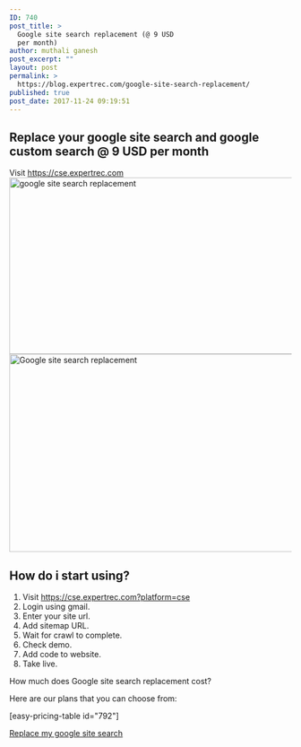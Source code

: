```yaml
---
ID: 740
post_title: >
  Google site search replacement (@ 9 USD
  per month)
author: muthali ganesh
post_excerpt: ""
layout: post
permalink: >
  https://blog.expertrec.com/google-site-search-replacement/
published: true
post_date: 2017-11-24 09:19:51
---
```

<h2>Replace your google site search and google custom search @ 9 USD per month</h2>
Visit <a href="https://cse.expertrec.com">https://cse.expertrec.com</a>

<img width="560" height="315" src="https://blog.expertrec.com/wp-content/uploads/2017/11/google.png" alt="google site search replacement" srcset="https://blog.expertrec.com/wp-content/uploads/2017/11/google.png 560w, https://blog.expertrec.com/wp-content/uploads/2017/11/google-300x169.png 300w" sizes="(max-width: 560px) 100vw, 560px" class="aligncenter" />
<img width="600" height="353" src="https://blog.expertrec.com/wp-content/uploads/2017/11/csedemo.gif" alt="Google site search replacement" class="aligncenter" />
<h2>How do i start using?</h2>
<ol>
 	<li>Visit <a href="https://cse.expertrec.com?platform=cse" target="_blank" rel="noopener">https://cse.expertrec.com?platform=cse</a></li>
 	<li>Login using gmail.</li>
 	<li>Enter your site url.</li>
 	<li>Add sitemap URL.</li>
 	<li>Wait for crawl to complete.</li>
 	<li>Check demo.</li>
 	<li>Add code to website.</li>
 	<li>Take live.</li>
</ol>
How much does Google site search replacement cost?

Here are our plans that you can choose from:

[easy-pricing-table id="792"]

<a href="https://cse.expertrec.com/?platform=cse">
Replace my google site search
</a>
